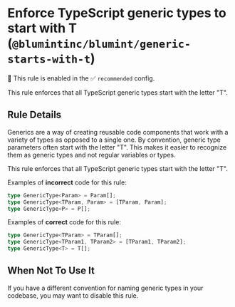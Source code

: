 # Enforce TypeScript generic types to start with T (`@blumintinc/blumint/generic-starts-with-t`)

💼 This rule is enabled in the ✅ `recommended` config.

<!-- end auto-generated rule header -->

This rule enforces that all TypeScript generic types start with the letter "T".

## Rule Details

Generics are a way of creating reusable code components that work with a variety of types as opposed to a single one. By convention, generic type parameters often start with the letter "T". This makes it easier to recognize them as generic types and not regular variables or types.

This rule enforces that all TypeScript generic types start with the letter "T".

Examples of **incorrect** code for this rule:

```typescript
type GenericType<Param> = Param[];
type GenericType<TParam, Param> = [TParam, Param];
type GenericType<P> = P[];
```

Examples of **correct** code for this rule:

```typescript
type GenericType<TParam> = TParam[];
type GenericType<TParam1, TParam2> = [TParam1, TParam2];
type GenericType<T> = T[];
```

## When Not To Use It
If you have a different convention for naming generic types in your codebase, you may want to disable this rule.

